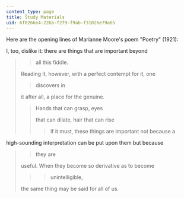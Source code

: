 ```yaml
---
content_type: page
title: Study Materials
uid: 6f0266e4-22bb-f2f9-f9ab-f31026e79a65
---
```


Here are the opening lines of Marianne Moore's poem "Poetry" (1921):

I, too, dislike it: there are things that are important beyond

> > all this fiddle.
> 
> Reading it, however, with a perfect contempt for it, one
> 
> > discovers in
> 
> it after all, a place for the genuine.
> 
> > Hands that can grasp, eyes
> > 
> > that can dilate, hair that can rise
> > 
> > > if it must, these things are important not because a

high-sounding interpretation can be put upon them but because

> > they are
> 
> useful. When they become so derivative as to become
> 
> > > unintelligible,
> 
> the same thing may be said for all of us.